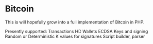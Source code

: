
Bitcoin
=======

This is will hopefully grow into a full implementation of Bitcoin in PHP. 

Presently supported:
Transactions
HD Wallets
ECDSA Keys and signing
Random or Deterministic K values for signatures
Script builder, parser

